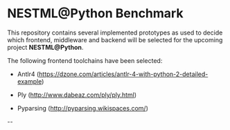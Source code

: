 # NESTML@Python Benchmark

This repository contains several implemented prototypes as used to decide which frontend, middleware and backend will be selected for the upcoming project **NESTML@Python**.


The following frontend toolchains have been selected:

- Antlr4 (https://dzone.com/articles/antlr-4-with-python-2-detailed-example)

- Ply (http://www.dabeaz.com/ply/ply.html)

- Pyparsing (http://pyparsing.wikispaces.com/)

--


